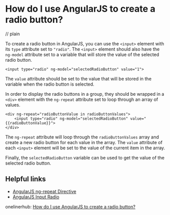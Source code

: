 # How do I use AngularJS to create a radio button?
// plain

To create a radio button in AngularJS, you can use the `<input>` element with its `type` attribute set to `"radio"`. The `<input>` element should also have the `ng-model` attribute set to a variable that will store the value of the selected radio button.

```
<input type="radio" ng-model="selectedRadioButton" value="1">
```

The `value` attribute should be set to the value that will be stored in the variable when the radio button is selected.

In order to display the radio buttons in a group, they should be wrapped in a `<div>` element with the `ng-repeat` attribute set to loop through an array of values.

```
<div ng-repeat="radioButtonValue in radioButtonValues">
    <input type="radio" ng-model="selectedRadioButton" value="{{radioButtonValue}}">
</div>
```

The `ng-repeat` attribute will loop through the `radioButtonValues` array and create a new radio button for each value in the array. The `value` attribute of each `<input>` element will be set to the value of the current item in the array.

Finally, the `selectedRadioButton` variable can be used to get the value of the selected radio button.

## Helpful links
- [AngularJS ng-repeat Directive](https://www.w3schools.com/angular/ng_ng-repeat.asp)
- [AngularJS Input Radio](https://www.w3schools.com/angular/ng_ng-model.asp)

onelinerhub: [How do I use AngularJS to create a radio button?](https://onelinerhub.com/angularjs/how-do-i-use-angularjs-to-create-a-radio-button)